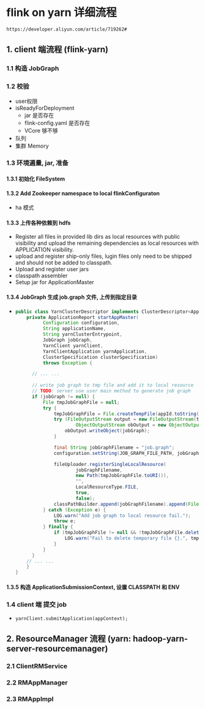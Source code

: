 # flink on yarn 详细流程

```
https://developer.aliyun.com/article/719262#
```

## 1. client 端流程 (flink-yarn)

### 1.1 构造 JobGraph

### 1.2 校验

- user权限
- isReadyForDeployment
  - jar 是否存在
  - flink-config.yaml 是否存在
  - VCore 够不够
- 队列
- 集群 Memory

### 1.3 环境遍量, jar, 准备

#### 1.3.1 初始化 FileSystem

#### 1.3.2 Add Zookeeper namespace to local flinkConfiguraton

- ha 模式

#### 1.3.3 上传各种依赖到 hdfs

- Register all files in provided lib dirs as local resources with public visibility and upload the remaining
  dependencies as local resources with APPLICATION visibility.
- upload and register ship-only files, lugin files only need to be shipped and should not be added to classpath.
- Upload and register user jars
- classpath assembler
- Setup jar for ApplicationMaster

#### 1.3.4 JobGraph 生成 job.graph 文件, 上传到指定目录

- ```java
  public class YarnClusterDescriptor implements ClusterDescriptor<ApplicationId> {
      private ApplicationReport startAppMaster(
            Configuration configuration,
            String applicationName,
            String yarnClusterEntrypoint,
            JobGraph jobGraph,
            YarnClient yarnClient,
            YarnClientApplication yarnApplication,
            ClusterSpecification clusterSpecification)
            throws Exception {
  
        // ... ... 
        
        // write job graph to tmp file and add it to local resource
        // TODO: server use user main method to generate job graph
        if (jobGraph != null) {
            File tmpJobGraphFile = null;
            try {
                tmpJobGraphFile = File.createTempFile(appId.toString(), null);
                try (FileOutputStream output = new FileOutputStream(tmpJobGraphFile);
                        ObjectOutputStream obOutput = new ObjectOutputStream(output)) {
                    obOutput.writeObject(jobGraph);
                }

                final String jobGraphFilename = "job.graph";
                configuration.setString(JOB_GRAPH_FILE_PATH, jobGraphFilename);

                fileUploader.registerSingleLocalResource(
                        jobGraphFilename,
                        new Path(tmpJobGraphFile.toURI()),
                        "",
                        LocalResourceType.FILE,
                        true,
                        false);
                classPathBuilder.append(jobGraphFilename).append(File.pathSeparator);
            } catch (Exception e) {
                LOG.warn("Add job graph to local resource fail.");
                throw e;
            } finally {
                if (tmpJobGraphFile != null && !tmpJobGraphFile.delete()) {
                    LOG.warn("Fail to delete temporary file {}.", tmpJobGraphFile.toPath());
                }
            }
        }
      // ... ... 
      }
  }
  ```

#### 1.3.5 构造 ApplicationSubmissionContext, 设置 CLASSPATH 和 ENV

### 1.4 client 端 提交 job

- ```text
  yarnClient.submitApplication(appContext);
  ```

## 2. ResourceManager 流程 (yarn: hadoop-yarn-server-resourcemanager)

### 2.1 ClientRMService

### 2.2 RMAppManager

### 2.3 RMAppImpl